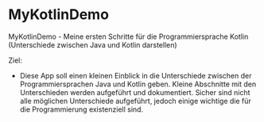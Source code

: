 # MyKotlinDemo
MyKotlinDemo - Meine ersten Schritte für die Programmiersprache Kotlin (Unterschiede zwischen Java und Kotlin darstellen) 

Ziel:
- Diese App soll einen kleinen Einblick in die Unterschiede zwischen der Programmiersprachen Java und Kotlin geben. 
Kleine Abschnitte mit den Unterschieden werden aufgeführt und dokumentiert. Sicher sind nicht alle möglichen Unterschiede aufgeführt, jedoch einige wichtige die für die Programmierung existenziell sind.

